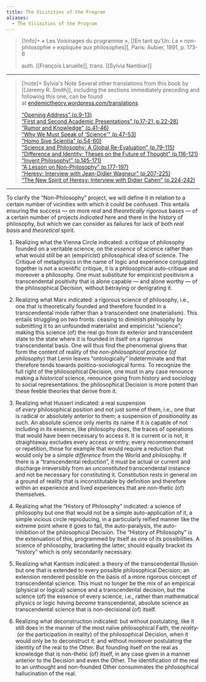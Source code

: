 ```yaml
---
title: The Vicinities of the Program
aliases:
  - The Vicinities of the Program
---
```


>[!info]+ 
>« Les Voisinages du programme »,
>[[En tant qu’Un. La « non-philosophie » expliquée aux philosophes]], Paris: Aubier, 1991, p. 173-6
>
>auth. [[François Laruelle]], trans. [[Sylvia Nambiar]]

-----
>[!note]+ Sylvia's Note
> Several other translations from this book by [[Jeremy R. Smith]], including the sections immediately
> preceding and following this one, can be found at [endemictheory.wordpress.com/translations](https://endemictheory.wordpress.com/translations/).
>
>[“Opening Address” (p.9-13)](https://endemictheory.wordpress.com/2021/05/25/translation-of-francois-laruelle-opening-address-from-en-tant-quun-1991/)  
>[“First and Second Academic Presentations” (p.17-21, p.22-28)](https://endemictheory.wordpress.com/2021/01/02/translation-of-francois-laruelles-first-and-second-academic-presentations/)  
>[“Rumor and Knowledge” (p.41-46)](https://endemictheory.wordpress.com/2023/05/28/translation-of-francois-laruelle-rumor-and-knowledge-from-en-tant-quun-1991/)  
>[“Why We Must Speak of ‘Science'” (p.47-53)](https://endemictheory.wordpress.com/2021/03/16/translation-of-francois-laruelle-why-we-must-speak-of-science-from-en-tant-quun/)  
>[“Homo Sive Scientia” (p.54-60)](https://endemictheory.wordpress.com/2021/03/16/translation-of-francois-laruelle-homo-sive-scientia-from-en-tant-quun/)  
>[“Science and Philosophy: A Global Re-Evaluation” (p.79-115)](https://endemictheory.wordpress.com/2020/12/27/translation-of-francois-laruelle-science-and-philosophy-a-global-re-evaluation/)  
>[“Difference and Identity: Theses on the Future of Thought” (p.116-121)](https://endemictheory.wordpress.com/2021/08/16/translation-of-francois-laruelle-difference-and-identity-theses-on-the-future-of-thought-in-en-tant-quun-1991/)  
>[“Invent Philosophy!” (p.145-171)](https://endemictheory.wordpress.com/2022/08/21/translation-of-francois-laruelle-invent-philosophy-from-en-tant-quun-1991/)  
>[“A Lesson on Non-Philosophy” (p.177-197)](https://endemictheory.wordpress.com/2021/09/27/translation-of-francois-laruelle-a-lesson-on-non-philosophy-from-en-tant-quun-1991/)  
>[“Heresy: Interview with Jean-Didier Wagneur” (p.207-225)](https://endemictheory.wordpress.com/2021/01/07/translation-of-francois-laruelle-heresy-an-interview-with-jean-didier-wagneur/)  
>[“The New Spirit of Heresy: Interview with Didier Cahen” (p.224-242)](https://endemictheory.wordpress.com/2022/04/24/translation-of-francois-laruelle-the-new-spirit-of-heresy-interview-with-didier-cahen-from-en-tant-quun-1991/)

-----

To clarify the “Non-Philosophy” project, we will define it in relation to a certain number of vicinities with which it could be confused. This entails ensuring the success — on more _real_ and _theoretically rigorous_ bases ­— of a certain number of projects _indicated_ here and there in the history of philosophy, but which we can consider as failures for lack of both _real basis_ and _theoretical_ spirit.

1. Realizing what the Vienna Circle indicated: a critique of philosophy founded on a veritable science, on the _essence_ of science rather than what would still be an (empiricist) philosophical idea of science. The Critique of metaphysics in the name of logic and experience conjugated together is not a scientific critique, it is a philosophical auto-critique and moreover a philosophy. One must substitute for empiricist positivism a transcendental positivity that is alone capable — and alone worthy ­— of the philosophical Decision, without betraying or denigrating it.

2. Realizing what Marx indicated: a rigorous science of philosophy, i.e., one that is theoretically founded and therefore founded in a transcendental mode rather than a transcendent one (materialism). This entails struggling on two fronts: ceasing to diminish philosophy by submitting it to an unfounded materialist and empiricist “science”; making this science (of) the real go from its exterior and transcendent state to the state where it is founded in itself on a rigorous transcendental basis. One will thus find the phenomenal givens that form the content of reality of the _non-philosophical practice_ (_of philosophy_) that Lenin leaves “ontologically” indeterminate and that therefore tends towards politico-sociological forms. To recognize the full right of the philosophical Decision, one must in any case renounce making a _historical_ science, renounce going from history and sociology to social representations: the philosophical Decision is more potent than these feeble theories that derive from it.

3. Realizing what Husserl indicated: a real suspension of _every_ philosophical position and not just some of them, i.e., one that is radical or absolutely anterior to them; a suspension of _positionality_ as such. An absolute science only merits its name if it is capable of not including in its essence, like philosophy does, the traces of operations that would have been necessary to access it. It is current or is not, it straightaway excludes every access or entry, every recommencement or repetition, those for example that would require a reduction that would only be a simple _difference_ from the World and philosophy. If there is a “transcendental reduction”, it must be actual or current and discharge irreversibly from an _unconstituted_ transcendental instance and not be necessary for constituting it. Constitution rests in general on a ground of reality that is inconstitutable by definition and therefore within an experience and lived experiences that are non-thetic (of) themselves.

4. Realizing what the “History of Philosophy” indicated: a science of philosophy but one that would not be a simple auto-application of it, a simple vicious circle reproducing, in a particularly reified manner like the extreme point where it goes to fail, the auto-paralysis, the auto-inhibition of the philosophical Decision. The “History of Philosophy” is the extenuation of this, programmed by itself as one of its possibilities. A science of philosophy, bracketing the latter, should equally bracket its “history” which is only secondarily necessary.

5. Realizing what Kantism indicated: a theory of the transcendental Illusion but one that is extended to every possible philosophical Decision; an extension rendered possible on the basis of a more rigorous concept of transcendental science. This must no longer be the mix of an empirical (physical or logical) science and a transcendental decision, but the science (of) the essence of every science, i.e., rather than mathematical physics or logic _having become_ transcendental, absolute science as transcendental science that is non-decisional (of) itself.

6. Realizing what deconstruction indicated: but without postulating, like it still does in the manner of the most naïve philosophical Faith, the _reality­_ (or the participation in reality) of the philosophical Decision, when it would only be to deconstruct it; and without moreover postulating the identity of the real to the Other. But founding itself on the real as knowledge that is non-thetic (of) itself, in any case given in a manner anterior to the Decision and even the Other. The identification of the real to an unthought and non-founded Other consummates the philosophical hallucination of the real.

